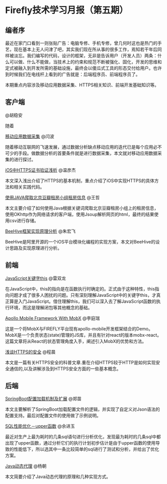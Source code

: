 # Firefly技术学习月报（第五期）

## 编者序

最近在家门口看到一则张贴广告：电脑专修、手机专修，曾几何时这也是热门的手艺，现在基本上无人问津了吧，其实我们现在所从事的很多工作，焉知若干年后同样被淡忘。我们编写的代码，设计的框架，无非是告诉用户（开发人员）两条：什么可以做、什么不能做，当技术上的约束和规范不断被强化、固化，开发的思维和定式被融入到开发所需的基础设施，最终会以傻瓜式工具的形态交付给用户。也许到时候我们在电线杆上看到的广告就是：后端程序员、前端程序员了。

本期重点内容涉及移动应用数据采集、HTTPS相关知识、前端开发基础知识等。

## 客户端

[]() @胡稳安
  
  随着

[移动应用数据采集](https://github.com/yanbo200303/studynotes/blob/master/data_collection/%E7%A7%BB%E5%8A%A8%E5%BA%94%E7%94%A8%E6%95%B0%E6%8D%AE%E9%87%87%E9%9B%86.md) @闫波
  
  随着移动互联网的飞速发展，通过数据分析缺点移动应用的迭代已是每个应用必不可少的手段。做数据分析的首要条件就是进行数据采集，本文就对移动应用数据采集的进行探讨。

[iOS中HTTPS证书验证浅析](http://www.jianshu.com/p/b909a9223c3b) @温彦杰
  
  本文深入浅出介绍了HTTPS的基本机制，重点介绍了iOS中实现HTTPS的具体方法和相关实践代码。

[使用JAVA爬取北京豆瓣租房小组租房信息](https://wangzzzz.github.io/html/5/index.html) @王哲
  
  本文主要介绍了如何使用Java根据关键词爬取北京豆瓣租房小组上的租房信息，使用OKhttp作为网络请求的客户端，使用Jsoup解析网页的html，最终的结果使用csv进行存储。

[BeeHive框架实现原理分析](http://www.jianshu.com/p/7546ef8743b8) @朱宏飞
  
  BeeHive是阿里开源的一个iOS平台模块化编程的实现方案，本文对BeeHive的设计思路及实现原理进行分析。

## 前端

[JavaScript关键字this](https://github.com/rayswim/blog/blob/master/src/this_in_javascript.md) @雷双龙
  
  在JavaScript中，this的指向是在函数执行时确定的。正式由于这种特性，this指向问题才成了很多人困扰的问题。只有深刻理解JavaScript中的关键字this，才真正算是入门JavaScript。借住理解this，我们可以深入去了解JavaScript函数的执行环境，而这是理解闭包等其他概念的基础。

[Apollo Mobile Framework With MobX](https://github.com/BinaryDevil/Post2Share/blob/master/Technical/React-Mobx.md) @李庭瑞
  
  这是一个将MobX与FIREFLY平台现有apollo-mobile开发框架结合的Demo。MobX是一个负责状态(state)管理的JS库，并且有针对react的版本mobx-react。 这篇文章将从React的状态管理角度入手，阐述引入MobX的优势和方法。

[浅谈HTTPS的安全](https://github.com/ToBeNumerOne/blog/blob/master/https-cookie-session.md) @程晨
  
  本文是一篇有关HTTPS安全的科普文章.重在介绍HTTPS较于HTTP是如何实现安全通信的,以及讲解涉及到HTTPS安全方面的一些基本概念。

## 后端

[SpringBoot配置加载机制及扩展](https://github.com/ZmRepo/ZmRepo.github.io/blob/master/SpringBoot%E9%85%8D%E7%BD%AE%E5%8A%A0%E8%BD%BD%E6%9C%BA%E5%88%B6%E5%8F%8A%E6%89%A9%E5%B1%95.md) @郑苗
  
  本文主要解析了SpringBoot加载配置文件的逻辑，并实现了自定义对Json语法的配置支持。最后对配置文件的使用做了示例说明。

[SQL性能优化－upper函数](http://www.jianshu.com/p/7b72b0e0d29b) @余进玉
  
  最近对生产上最为耗时的几条sql语句进行分析优化，发现最为耗时的几条sql中都出现了upper函数，通过分析它们的执行计划初步估计是由于upper函数的使用导致的性能低下，所以选其中一条比较简单的sql进行了测试和分析，并给出了优化方案。

[Java动态代理](https://github.com/gulfer/gulfer.github.io/blob/master/DynamicProxy.md) @杨朝
  
  本文简要介绍了Java动态代理的原理和几种实现方式。



